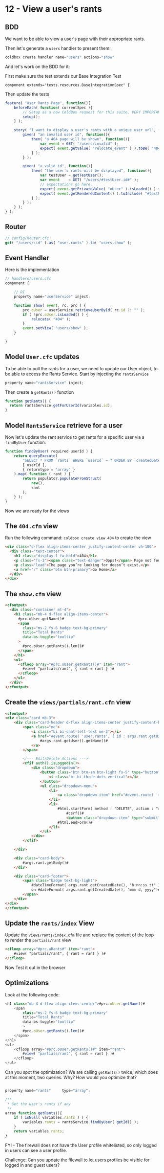 # 12 - View a user's rants

## BDD

We want to be able to view a user's page with their appropriate rants.

Then let's generate a `users` handler to present them:

```js
coldbox create handler name="users" actions="show"
```

And let's work on the BDD for it:

First make sure the test extends our Base Integration Test

```
component extends="tests.resources.BaseIntegrationSpec" {
```

Then update the tests

```js
feature( "User Rants Page", function(){
    beforeEach( function( currentSpec ){
        // Setup as a new ColdBox request for this suite, VERY IMPORTANT. ELSE EVERYTHING LOOKS LIKE THE SAME REQUEST.
        setup();
    } );

    story( "I want to display a user's rants with a unique user url", () => {
        given( "an invalid user id", function(){
            then( "a 404 page will be shown", function(){
                var event = GET( "/users/invalid" );
                expect( event.getValue( "relocate_event" ) ).toBe( "404" );
            } );
        } );

        given( "a valid id", function(){
            then( "the user's rants will be displayed", function(){
                var testUser = getTestUser();
                var event    = GET( "/users/#testUser.id#" );
                // expectations go here.
                expect( event.getPrivateValue( "oUser" ).isLoaded() ).toBeTrue();
                expect( event.getRenderedContent() ).toInclude( "#testUser.name#" );
            } );
        } );
    } );
} );
```

## Router

```js
// config/Router.cfc
get( "/users/:id" ).as( "user.rants" ).to( "users.show" );
```

## Event Handler

Here is the implementation

```js
// handlers/users.cfc
component {

    // DI
    property name="userService" inject;

    function show( event, rc, prc ) {
        prc.oUser = userService.retrieveUserById( rc.id ?: "" );
		if ( !prc.oUser.isLoaded() ) {
			relocate( "404" );
		}
		event.setView( "users/show" );
    }

}
```

## Model `User.cfc` updates

To be able to pull the rants for a user, we need to update our User object, to be able to access the Rants Service. Start by injecting the `rantsService`

```js
property name="rantsService" inject;
```

Then create a `getRants()` function

```js
function getRants() {
  return rantsService.getForUserId(variables.id);
}
```

## Model `RantsService` retrieve for a user

Now let's update the rant service to get rants for a specific user via a `findByUser` function:

```js
function findByUser( required userId ) {
    return queryExecute(
        "SELECT * FROM `rants` WHERE `userId` = ? ORDER BY `createdDate` DESC",
        [ userId ],
        { returntype = "array" }
    ).map( function ( rant ) {
        return populator.populateFromStruct(
            new(),
            rant
        );
    } );
}
```

Now we are ready for the views

## The `404.cfm` view

Run the following command: `coldbox create view 404` to create the view

```html
<div class="d-flex align-items-center justify-content-center vh-100">
  <div class="text-center">
    <h1 class="display-1 fw-bold">404</h1>
    <p class="fs-3"><span class="text-danger">Opps!</span> Page not found.</p>
    <p class="lead">The page you’re looking for doesn’t exist.</p>
    <a href="/" class="btn btn-primary">Go Home</a>
  </div>
</div>
```

## The `show.cfm` view

```html
<cfoutput>
  <div class="container mt-4">
    <h1 class="mb-4 d-flex align-items-center">
      #prc.oUser.getName()#
      <span
        class="ms-2 fs-6 badge text-bg-primary"
        title="Total Rants"
        data-bs-toggle="tooltip"
      >
        #prc.oUser.getRants().len()#
      </span>
    </h1>
    <ul>
      <cfloop array="#prc.oUser.getRants()#" item="rant">
        #view( "partials/rant", { rant = rant } )#
      </cfloop>
    </ul>
  </div>
</cfoutput>
```

## Create the `views/partials/rant.cfm` view

```html
<cfoutput>
<div class="card mb-3">
	<div class="card-header d-flex align-items-center justify-content-between">
		<span class="me">
			<i class="bi bi-chat-left-text me-2"></i>
			<a href="#event.route( 'user.rants', { id : args.rant.getUser().getId() } )#">
				#args.rant.getUser().getName()#
			</a>
		</span>

		<!--- Edit/Delete Actions --->
		<cfif auth().isLoggedIn()>
			<div class="dropdown">
				<button class="btn btn-sm btn-light fs-5" type="button" data-bs-toggle="dropdown" aria-expanded="false">
					<i class="bi bi-three-dots-vertical"></i>
				</button>
				<ul class="dropdown-menu">
					<li>
						<a class="dropdown-item" href="#event.route( 'rants.edit', { id: args.rant.getId() } )#">Edit</a>
					</li>
					<li>
						#html.startForm( method : "DELETE", action : "rants/#args.rant.getId()#" )#
							#csrf()#
							<button class="dropdown-item" type="submit">Delete</button>
						#html.endForm()#
					</li>
				</ul>
			</div>
		</cfif>

	</div>

	<div class="card-body">
		#args.rant.getBody()#
	</div>

	<div class="card-footer">
		<span class="badge text-bg-light">
			#dateTimeFormat( args.rant.getCreatedDate(), "h:nn:ss tt" )#
		    on #dateFormat( args.rant.getCreatedDate(), "mmm d, yyyy")#
		</span>
	</div>
</div>
</cfoutput>
```

## Update the `rants/index` View

Update the `views/rants/index.cfm` file and replace the content of the loop to render the `partials/rant` view

```html
<cfloop array="#prc.aRants#" item="rant">
    #view( "partials/rant", { rant = rant } )#
</cfloop>
```

Now Test it out in the browser

## Optimizations

Look at the following code:

```js
<h1 class="mb-4 d-flex align-items-center">#prc.oUser.getName()#
    <span
        class="ms-2 fs-6 badge text-bg-primary"
        title="Total Rants"
        data-bs-toggle="tooltip"
        >
        #prc.oUser.getRants().len()#
    </span>
</h1>
<ul>
    <cfloop array="#prc.oUser.getRants()#" item="rant">
        #view( "partials/rant", { rant = rant } )#
    </cfloop>
</ul>
```

Can you spot the optimization?  We are calling `getRants()` twice, which does at this moment, two queries.  Why?  How would you optimize that?

```js

property name="rants"     type="array";

/**
 * Get the user's rants if any
 */
array function getRants(){
    if ( isNull( variables.rants ) ) {
        variables.rants = rantsService.findByUser( getId() );
    }
    return variables.rants;
}
```

FYI - The firewall does not have the User profile whitelisted, so only logged in users can see a user profile.

Challenge: Can you update the filewall to let users profiles be visible for logged in and guest users?
